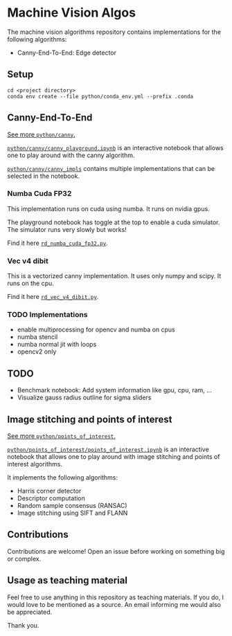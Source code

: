 # Machine Vision Algos

The machine vision algorithms repository contains implementations for the following algorithms:

* Canny-End-To-End: Edge detector

## Setup

```shell
cd <project directory>
conda env create --file python/conda_env.yml --prefix .conda
```

## Canny-End-To-End

[See more `python/canny`.](python/canny)

[`python/canny/canny_playground.ipynb`](python/canny/canny_playground.ipynb) is an interactive notebook that allows one to play around with the canny algorithm.

[`python/canny/canny_impls`](python/canny/canny_impls) contains multiple implementations that can be selected in the notebook.

### Numba Cuda FP32

This implementation runs on cuda using numba.
It runs on nvidia gpus.

The playground notebook has toggle at the top to enable a cuda simulator.
The simulator runs very slowly but works!

Find it here [`rd_numba_cuda_fp32.py`](python/canny/canny_impls/rd_numba_cuda_fp32.py).

### Vec v4 dibit

This is a vectorized canny implementation.
It uses only numpy and scipy.
It runs on the cpu.

Find it here [`rd_vec_v4_dibit.py`](python/canny/canny_impls/rd_vec_v4_dibit.py).

### TODO Implementations

* enable multiprocessing for opencv and numba on cpus
* numba stencil
* numba normal jit with loops
* opencv2 only

## TODO

* Benchmark notebook: Add system information like gpu, cpu, ram, ...
* Visualize gauss radius outline for sigma sliders

## Image stitching and points of interest

[See more `python/points_of_interest`.](python/points_of_interest)

[`python/points_of_interest/points_of_interest.ipynb`](python/points_of_interest/points_of_interest.ipynb) is an interactive notebook that allows one to play around with image stitching and points of interest algorithms.

It implements the following algorithms:
* Harris corner detector
* Descriptor computation
* Random sample consensus (RANSAC)
* Image stitching using SIFT and FLANN

## Contributions

Contributions are welcome!
Open an issue before working on something big or complex.

## Usage as teaching material

Feel free to use anything in this repository as teaching materials.
If you do, I would love to be mentioned as a source.
An email informing me would also be appreciated.

Thank you.
